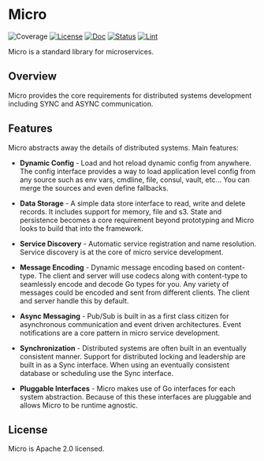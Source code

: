 # Micro
![Coverage](https://img.shields.io/badge/Coverage-44.6%25-yellow)
[![License](https://img.shields.io/:license-apache-blue.svg)](https://opensource.org/licenses/Apache-2.0)
[![Doc](https://img.shields.io/badge/go.dev-reference-007d9c?logo=go&logoColor=white&style=flat-square)](https://pkg.go.dev/go.unistack.org/micro/v3?tab=overview)
[![Status](https://git.unistack.org/unistack-org/micro/actions/workflows/job_tests.yml/badge.svg?branch=v3)](https://git.unistack.org/unistack-org/micro/actions?query=workflow%3Abuild+branch%3Av3+event%3Apush)
[![Lint](https://goreportcard.com/badge/go.unistack.org/micro/v3)](https://goreportcard.com/report/go.unistack.org/micro/v3)

Micro is a standard library for microservices.

## Overview

Micro provides the core requirements for distributed systems development including SYNC and ASYNC communication. 

## Features

Micro abstracts away the details of distributed systems. Main features:

- **Dynamic Config** - Load and hot reload dynamic config from anywhere. The config interface provides a way to load application 
level config from any source such as env vars, cmdline, file, consul, vault, etc... You can merge the sources and even define fallbacks.

- **Data Storage** - A simple data store interface to read, write and delete records. It includes support for memory, file and 
s3. State and persistence becomes a core requirement beyond prototyping and Micro looks to build that into the framework.

- **Service Discovery** - Automatic service registration and name resolution. Service discovery is at the core of micro service 
development.

- **Message Encoding** - Dynamic message encoding based on content-type. The client and server will use codecs along with content-type 
to seamlessly encode and decode Go types for you. Any variety of messages could be encoded and sent from different clients. The client 
and server handle this by default.

- **Async Messaging** - Pub/Sub is built in as a first class citizen for asynchronous communication and event driven architectures.
Event notifications are a core pattern in micro service development.

- **Synchronization** - Distributed systems are often built in an eventually consistent manner. Support for distributed locking and 
leadership are built in as a Sync interface. When using an eventually consistent database or scheduling use the Sync interface.

- **Pluggable Interfaces** - Micro makes use of Go interfaces for each system abstraction. Because of this these interfaces 
are pluggable and allows Micro to be runtime agnostic.

## License

Micro is Apache 2.0 licensed.

